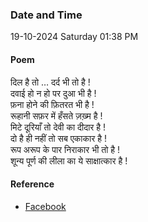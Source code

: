 ### Date and Time

19-10-2024 Saturday 01:38 PM

#### Poem

दिल है तो … दर्द भी तो है !  <br />
दवाई हो न हो पर दुआ भी है !  <br />
फ़ना होने की फ़ितरत भी है !  <br />
रूहानी सफ़र में हँसते ज़ख़्म है !  <br />
मिटे दूरियाँ तो देवी का दीदार है !  <br />
दो है ही नहीं तो सब एकाकार है !  <br />
रूप अरूप के पार निराकार भी तो है !  <br />
शून्य पूर्ण की लीला का ये साक्षात्कार है !

#### Reference

* [Facebook](https://www.facebook.com/share/v/mwFWcrtRe3A9hU7K/)
